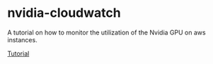 # nvidia-cloudwatch
A tutorial on how to monitor the utilization of the Nvidia GPU on aws instances.

[Tutorial](tutorial.md)
